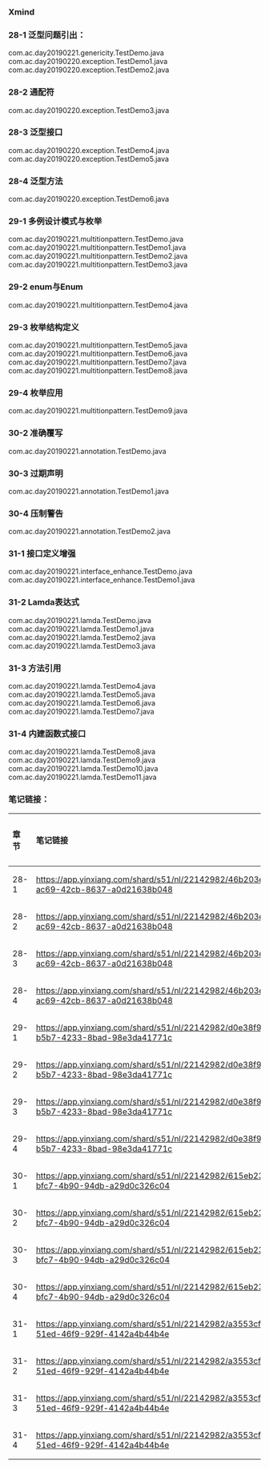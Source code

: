### Xmind

### 28-1 泛型问题引出：
com.ac.day20190221.genericity.TestDemo.java  
com.ac.day20190220.exception.TestDemo1.java  
com.ac.day20190220.exception.TestDemo2.java
### 28-2 通配符
com.ac.day20190220.exception.TestDemo3.java  
### 28-3 泛型接口
com.ac.day20190220.exception.TestDemo4.java  
com.ac.day20190220.exception.TestDemo5.java  
### 28-4 泛型方法
com.ac.day20190220.exception.TestDemo6.java  
### 29-1 多例设计模式与枚举
com.ac.day20190221.multitionpattern.TestDemo.java  
com.ac.day20190221.multitionpattern.TestDemo1.java  
com.ac.day20190221.multitionpattern.TestDemo2.java  
com.ac.day20190221.multitionpattern.TestDemo3.java
### 29-2 enum与Enum
com.ac.day20190221.multitionpattern.TestDemo4.java
### 29-3 枚举结构定义
com.ac.day20190221.multitionpattern.TestDemo5.java  
com.ac.day20190221.multitionpattern.TestDemo6.java  
com.ac.day20190221.multitionpattern.TestDemo7.java  
com.ac.day20190221.multitionpattern.TestDemo8.java
### 29-4 枚举应用
com.ac.day20190221.multitionpattern.TestDemo9.java
### 30-2 准确覆写
com.ac.day20190221.annotation.TestDemo.java
### 30-3 过期声明
com.ac.day20190221.annotation.TestDemo1.java
### 30-4 压制警告
com.ac.day20190221.annotation.TestDemo2.java
### 31-1 接口定义增强
com.ac.day20190221.interface_enhance.TestDemo.java  
com.ac.day20190221.interface_enhance.TestDemo1.java
### 31-2 Lamda表达式
com.ac.day20190221.lamda.TestDemo.java  
com.ac.day20190221.lamda.TestDemo1.java  
com.ac.day20190221.lamda.TestDemo2.java  
com.ac.day20190221.lamda.TestDemo3.java
### 31-3 方法引用
com.ac.day20190221.lamda.TestDemo4.java  
com.ac.day20190221.lamda.TestDemo5.java  
com.ac.day20190221.lamda.TestDemo6.java  
com.ac.day20190221.lamda.TestDemo7.java
### 31-4 内建函数式接口
com.ac.day20190221.lamda.TestDemo8.java  
com.ac.day20190221.lamda.TestDemo9.java  
com.ac.day20190221.lamda.TestDemo10.java  
com.ac.day20190221.lamda.TestDemo11.java  
### 笔记链接：
| 章节 | 笔记链接 | 笔记内容 |
| :--- | :--- | :--- |
| 28-1 | https://app.yinxiang.com/shard/s51/nl/22142982/46b203e6-ac69-42cb-8637-a0d21638b048 | 2.1章节 |
| 28-2 | https://app.yinxiang.com/shard/s51/nl/22142982/46b203e6-ac69-42cb-8637-a0d21638b048 | 2.2章节 |
| 28-3 | https://app.yinxiang.com/shard/s51/nl/22142982/46b203e6-ac69-42cb-8637-a0d21638b048 | 2.3章节 |
| 28-4 | https://app.yinxiang.com/shard/s51/nl/22142982/46b203e6-ac69-42cb-8637-a0d21638b048 | 2.4章节 |
| 29-1 | https://app.yinxiang.com/shard/s51/nl/22142982/d0e38f94-b5b7-4233-8bad-98e3da41771c | 2.1章节 |
| 29-2 | https://app.yinxiang.com/shard/s51/nl/22142982/d0e38f94-b5b7-4233-8bad-98e3da41771c | 2.2章节 |
| 29-3 | https://app.yinxiang.com/shard/s51/nl/22142982/d0e38f94-b5b7-4233-8bad-98e3da41771c | 2.3章节 |
| 29-4 | https://app.yinxiang.com/shard/s51/nl/22142982/d0e38f94-b5b7-4233-8bad-98e3da41771c | 2.4章节 |
| 30-1 | https://app.yinxiang.com/shard/s51/nl/22142982/615eb232-bfc7-4b90-94db-a29d0c326c04 | 2.1章节 |
| 30-2 | https://app.yinxiang.com/shard/s51/nl/22142982/615eb232-bfc7-4b90-94db-a29d0c326c04 | 2.2章节 |
| 30-3 | https://app.yinxiang.com/shard/s51/nl/22142982/615eb232-bfc7-4b90-94db-a29d0c326c04 | 2.3章节 |
| 30-4 | https://app.yinxiang.com/shard/s51/nl/22142982/615eb232-bfc7-4b90-94db-a29d0c326c04 | 2.4章节 |
| 31-1 | https://app.yinxiang.com/shard/s51/nl/22142982/a3553cfe-51ed-46f9-929f-4142a4b44b4e | 2.1章节 |
| 31-2 | https://app.yinxiang.com/shard/s51/nl/22142982/a3553cfe-51ed-46f9-929f-4142a4b44b4e | 2.2章节 |
| 31-3 | https://app.yinxiang.com/shard/s51/nl/22142982/a3553cfe-51ed-46f9-929f-4142a4b44b4e | 2.3章节 |
| 31-4 | https://app.yinxiang.com/shard/s51/nl/22142982/a3553cfe-51ed-46f9-929f-4142a4b44b4e | 2.4章节 |






